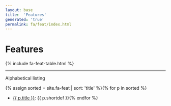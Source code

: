 ```yaml
---
layout: base
title:  'Features'
generated: 'true'
permalink: fa/feat/index.html
---
```


# Features

{% include fa-feat-table.html %}

----------

Alphabetical listing

{% assign sorted = site.fa-feat | sort: 'title' %}{% for p in sorted %}
* [{{ p.title }}](): {{ p.shortdef }}{% endfor %}
